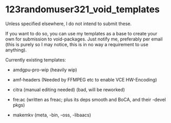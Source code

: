 # 123randomuser321_void_templates
Unless specified elsewhere, I do not intend to submit these.

If you want to do so, you can use my templates as a base to create your own for submission to void-packages.
Just notify me, preferably per email (this is purely so I may notice, this is in no way a requirement to use anything).



Currently existing templates:


- amdgpu-pro-wip (heavily wip)

- amf-headers (Needed by FFMPEG etc to enable VCE HW-Encoding)

- citra (manual editing needed) (bad, will be reworked)

- fre:ac (written as freac; plus its deps smooth and BoCA, and their -devel pkgs)

- makemkv (meta, -bin, -oss, -libaacs)
